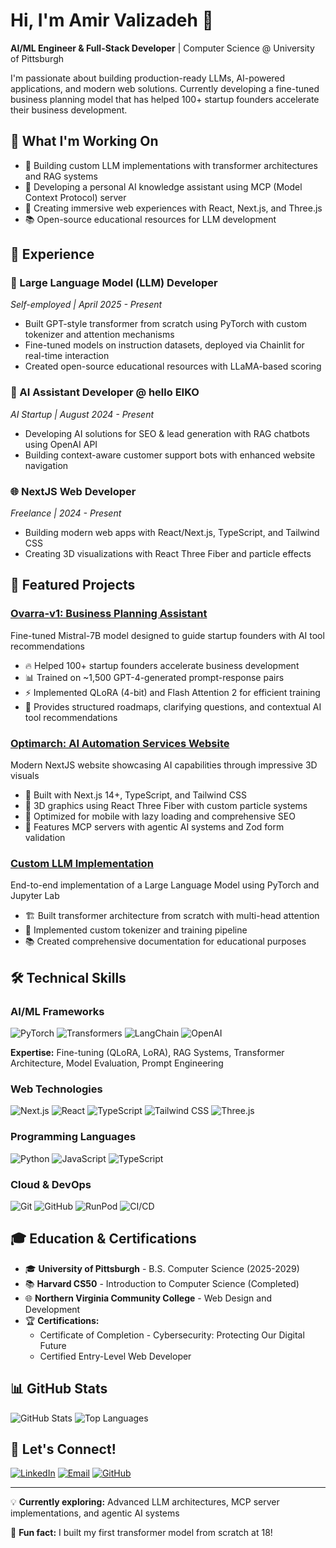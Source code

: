 # Hi, I'm Amir Valizadeh 👋

**AI/ML Engineer & Full-Stack Developer** | Computer Science @ University of Pittsburgh

I'm passionate about building production-ready LLMs, AI-powered applications, and modern web solutions. Currently developing a fine-tuned business planning model that has helped 100+ startup founders accelerate their business development.

## 🚀 What I'm Working On

- 🤖 Building custom LLM implementations with transformer architectures and RAG systems
- 🧠 Developing a personal AI knowledge assistant using MCP (Model Context Protocol) server
- 🎨 Creating immersive web experiences with React, Next.js, and Three.js
- 📚 Open-source educational resources for LLM development

## 💼 Experience

### 🔧 Large Language Model (LLM) Developer
*Self-employed | April 2025 - Present*
- Built GPT-style transformer from scratch using PyTorch with custom tokenizer and attention mechanisms
- Fine-tuned models on instruction datasets, deployed via Chainlit for real-time interaction
- Created open-source educational resources with LLaMA-based scoring

### 🤖 AI Assistant Developer @ hello EIKO
*AI Startup | August 2024 - Present*
- Developing AI solutions for SEO & lead generation with RAG chatbots using OpenAI API
- Building context-aware customer support bots with enhanced website navigation

### 🌐 NextJS Web Developer
*Freelance | 2024 - Present*
- Building modern web apps with React/Next.js, TypeScript, and Tailwind CSS
- Creating 3D visualizations with React Three Fiber and particle effects

## 🎯 Featured Projects

### [Ovarra-v1: Business Planning Assistant](https://huggingface.co/vitalune/ovarra-v1)
Fine-tuned Mistral-7B model designed to guide startup founders with AI tool recommendations
- 🔥 Helped 100+ startup founders accelerate business development
- 📊 Trained on ~1,500 GPT-4-generated prompt-response pairs
- ⚡ Implemented QLoRA (4-bit) and Flash Attention 2 for efficient training
- 🎯 Provides structured roadmaps, clarifying questions, and contextual AI tool recommendations

### [Optimarch: AI Automation Services Website](https://optimarch.co)
Modern NextJS website showcasing AI capabilities through impressive 3D visuals
- 🎨 Built with Next.js 14+, TypeScript, and Tailwind CSS
- 🌟 3D graphics using React Three Fiber with custom particle systems
- 📱 Optimized for mobile with lazy loading and comprehensive SEO
- 🤖 Features MCP servers with agentic AI systems and Zod form validation

### [Custom LLM Implementation](https://github.com/vitalune/LLM-Project)
End-to-end implementation of a Large Language Model using PyTorch and Jupyter Lab
- 🏗️ Built transformer architecture from scratch with multi-head attention
- 🔧 Implemented custom tokenizer and training pipeline
- 📚 Created comprehensive documentation for educational purposes

## 🛠️ Technical Skills

### AI/ML Frameworks
![PyTorch](https://img.shields.io/badge/PyTorch-EE4C2C?logo=pytorch&logoColor=fff)
![Transformers](https://img.shields.io/badge/Transformers-FFD43B?logo=huggingface&logoColor=333)
![LangChain](https://img.shields.io/badge/LangChain-121212?logo=chainlink&logoColor=fff)
![OpenAI](https://img.shields.io/badge/OpenAI-412991?logo=openai&logoColor=fff)

**Expertise:** Fine-tuning (QLoRA, LoRA), RAG Systems, Transformer Architecture, Model Evaluation, Prompt Engineering

### Web Technologies
![Next.js](https://img.shields.io/badge/Next.js-000?logo=nextdotjs&logoColor=fff)
![React](https://img.shields.io/badge/React-61DAFB?logo=react&logoColor=333)
![TypeScript](https://img.shields.io/badge/TypeScript-3178C6?logo=typescript&logoColor=fff)
![Tailwind CSS](https://img.shields.io/badge/Tailwind_CSS-06B6D4?logo=tailwindcss&logoColor=fff)
![Three.js](https://img.shields.io/badge/Three.js-000?logo=threedotjs&logoColor=fff)

### Programming Languages
![Python](https://img.shields.io/badge/Python-3776AB?logo=python&logoColor=fff)
![JavaScript](https://img.shields.io/badge/JavaScript-F7DF1E?logo=javascript&logoColor=333)
![TypeScript](https://img.shields.io/badge/TypeScript-3178C6?logo=typescript&logoColor=fff)

### Cloud & DevOps
![Git](https://img.shields.io/badge/Git-F05032?logo=git&logoColor=fff)
![GitHub](https://img.shields.io/badge/GitHub-181717?logo=github&logoColor=fff)
![RunPod](https://img.shields.io/badge/RunPod-6B46C1?logo=rocket&logoColor=fff)
![CI/CD](https://img.shields.io/badge/CI%2FCD-2088FF?logo=githubactions&logoColor=fff)

## 🎓 Education & Certifications

- 🎓 **University of Pittsburgh** - B.S. Computer Science (2025-2029)
- 📚 **Harvard CS50** - Introduction to Computer Science (Completed)
- 🌐 **Northern Virginia Community College** - Web Design and Development
- 🏆 **Certifications:**
  - Certificate of Completion - Cybersecurity: Protecting Our Digital Future
  - Certified Entry-Level Web Developer

## 📊 GitHub Stats

![GitHub Stats](https://github-readme-stats.vercel.app/api?username=vitalune&show_icons=true&theme=tokyonight)
![Top Languages](https://github-readme-stats.vercel.app/api/top-langs/?username=vitalune&layout=compact&theme=tokyonight)

## 🤝 Let's Connect!

[![LinkedIn](https://img.shields.io/badge/LinkedIn-0A66C2?logo=linkedin&logoColor=fff)](https://linkedin.com/in/amir-valizadeh104)
[![Email](https://img.shields.io/badge/Email-EA4335?logo=gmail&logoColor=fff)](mailto:amirvalizadeh161@gmail.com)
[![GitHub](https://img.shields.io/badge/GitHub-181717?logo=github&logoColor=fff)](https://github.com/vitalune)

---

💡 **Currently exploring:** Advanced LLM architectures, MCP server implementations, and agentic AI systems

🌟 **Fun fact:** I built my first transformer model from scratch at 18!
